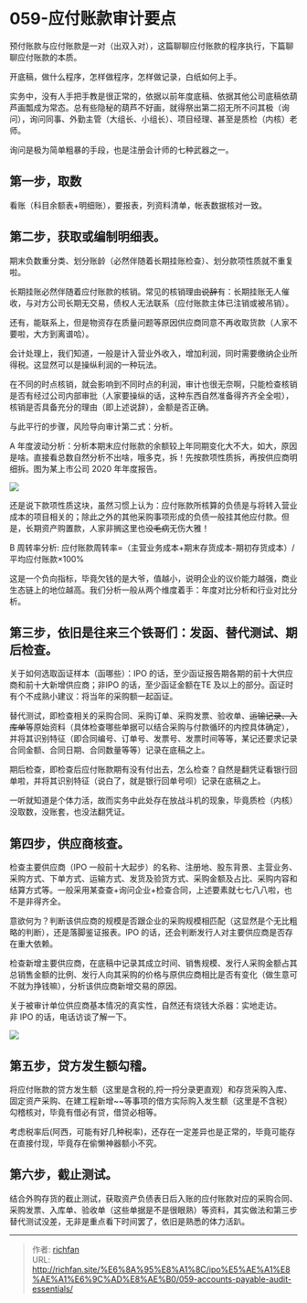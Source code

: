 # 059-应付账款审计要点

预付账款与应付账款是一对（出双入对），这篇聊聊应付账款的程序执行，下篇聊聊应付账款的本质。

开底稿，做什么程序，怎样做程序，怎样做记录，白纸如何上手。

实务中，没有人手把手教是很正常的，依据以前年度底稿、依据其他公司底稿依葫芦画瓢成为常态。总有些隐秘的葫芦不好画，就得祭出第二招无所不问其极（询问），询问同事、外勤主管（大组长、小组长）、项目经理、甚至是质检（内核）老师。

询问是极为简单粗暴的手段，也是注册会计师的七种武器之一。

## 第一步，取数

看账（科目余额表+明细账），要报表，列资料清单，帐表数据核对一致。

## 第二步，获取或编制明细表。

期末负数重分类、划分账龄（必然伴随着长期挂账检查）、划分款项性质就不重复啦。

长期挂账必然伴随着应付账款的核销。常见的核销理由~~说辞~~有：长期挂账无人催收，与对方公司长期无交易，债权人无法联系（应付账款主体已注销或被吊销）。

还有，能联系上，但是物资存在质量问题等原因供应商同意不再收取货款（人家不要啦，大方到离谱哈）。

会计处理上，我们知道，一般是计入营业外收入，增加利润，同时需要缴纳企业所得税。这显然可以是操纵利润的一种玩法。

在不同的时点核销，就会影响到不同时点的利润，审计也很无奈啊，只能检查核销是否有经过公司内部审批（人家要操纵的话，这种东西自然准备得齐齐全全啦），核销是否具备充分的理由（即上述说辞），金额是否正确。

与此平行的步骤，风险导向审计第二式：分析。

A 年度波动分析：分析本期末应付账款的余额较上年同期变化大不大，如大，原因是啥。直接看总数自然分析不出啥，哦多克，拆！先按款项性质拆，再按供应商明细拆。图为某上市公司 2020 年年度报告。

![](https://cdn.staticaly.com/gh/richffan/img@main/obsidian/IPO/059-应付账款审计要点_1.webp)

还是说下款项性质这块，虽然习惯上认为：应付账款所核算的负债是与将转入营业 成本的项目相关的；除此之外的其他采购事项形成的负债一般挂其他应付款。但是，长期资产购置款，人家非搁这里也~~没毛病~~无伤大雅！

B 周转率分析: 应付账款周转率=（主营业务成本+期末存货成本-期初存货成本）/平均应付账款×100%

这是一个负向指标，毕竟欠钱的是大爷，值越小，说明企业的议价能力越强，商业生态链上的地位越高。我们分析一般从两个维度着手：年度对比分析和行业对比分析。

## 第三步，依旧是往来三个铁哥们：发函、替代测试、期后检查。

关于如何选取函证样本（函哪些）：IPO 的话，至少函证报告期各期的前十大供应商和前十大新增供应商；非IPO 的话，至少函证金额在TE 及以上的部分。函证时有个不成熟小建议：将当年的采购额一起函证。

替代测试，即检查相关的采购合同、采购订单、采购发票、验收单、~~运输记录、入库单~~等原始资料（具体检查哪些单据可以结合采购与付款循环的内控具体确定），并将其识别特征（即合同编号、订单号、发票号、发票时间等等，某记还要求记录合同金额、合同日期、合同数量等等）记录在底稿之上。

期后检查，即检查后应付账款期有没有付出去，怎么检查？自然是翻凭证看银行回单啦，并将其识别特征（说白了，就是银行回单号呗）记录在底稿之上。

一听就知道是个体力活，故而实务中此处存在放战斗机的现象，毕竟质检（内核）没取数，没账套，也没法翻凭证。

## 第四步，供应商核查。

检查主要供应商（IPO 一般前十大起步）的名称、注册地、股东背景、主营业务、采购方式、下单方式、运输方式、发货及验货方式、采购金额及占比、采购内容和结算方式等。一般采用某查查+询问企业+检查合同，上述要素就七七八八啦，也不是非得齐全。

意欲何为？判断该供应商的规模是否跟企业的采购规模相匹配（这显然是个无比粗略的判断），还是落脚鉴证报表。IPO 的话，还会判断发行人对主要供应商是否存在重大依赖。

检查新增主要供应商，在底稿中记录其成立时间、销售规模、发行人采购金额占其总销售金额的比例、发行人向其采购的价格与原供应商相比是否有变化（做生意可不就为挣钱嘛），分析该供应商新增交易的原因。

关于被审计单位供应商基本情况的真实性，自然还有烧钱大杀器：实地走访。非 IPO 的话，电话访谈了解一下。

![](https://cdn.staticaly.com/gh/richffan/img@main/obsidian/IPO/059-应付账款审计要点_2.webp)

## 第五步，贷方发生额勾稽。

将应付账款的贷方发生额（这里是含税的,捋一捋分录更直观）和存货采购入库、固定资产采购、在建工程新增~~等事项的借方实际购入发生额（这里是不含税）勾稽核对，毕竟有借必有贷，借贷必相等。

考虑税率后(阿西，可能有好几种税率)，还存在一定差异也是正常的，毕竟可能存在直接付现，毕竟存在偷懒神器额小不究。

## 第六步，截止测试。

结合外购存货的截止测试，获取资产负债表日后入账的应付账款对应的采购合同、采购发票、入库单、验收单（这些单据是不是很眼熟）等资料，其实做法和第三步替代测试没差，无非是重点看下时间罢了，依旧是熟悉的体力活趴。

---

> 作者: [richfan](https://richfan.site/)  
> URL: http://richfan.site/%E6%8A%95%E8%A1%8C/ipo%E5%AE%A1%E8%AE%A1%E6%9C%AD%E8%AE%B0/059-accounts-payable-audit-essentials/  

